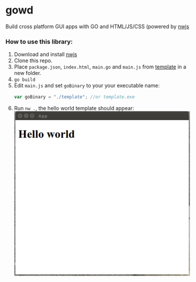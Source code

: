# gowd

Build cross platform GUI apps with GO and HTML/JS/CSS (powered by [nwjs](https://nwjs.io/)

### How to use this library:

1. Download and install [nwjs](https://nwjs.io/)
1. Clone this repo.
1. Place `package.json`, `index.html`, `main.go` and `main.js` from [template](cmd/template/) in a new folder. 
1. `go build`
1. Edit `main.js` and set `goBinary` to your your executable name:
    ```javascript
    var goBinary = "./template"; //or template.exe
    ```
1. Run `nw .`, the hello world template should appear:
![hello-world](cmd/template/hello-world.png)
